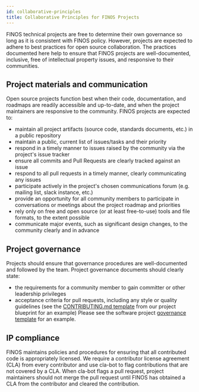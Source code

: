 ```yaml
---
id: collaborative-principles
title: Collaborative Principles for FINOS Projects
---
```


FINOS technical projects are free to determine their own governance so long as it is consistent with FINOS policy. However, projects are expected to adhere to best practices for open source collaboration. The practices documented here help to ensure that FINOS projects are well-documented, inclusive, free of intellectual property issues, and responsive to their communities.

## Project materials and communication

Open source projects function best when their code, documentation, and roadmaps are readily accessible and up-to-date, and when the project maintainers are responsive to the community. FINOS projects are expected to:
* maintain all project artifacts (source code, standards documents, etc.) in a public repository
* maintain a public, current list of issues/tasks and their priority
* respond in a timely manner to issues raised by the community via the project's issue tracker
* ensure all commits and Pull Requests are clearly tracked against an issue
* respond to all pull requests in a timely manner, clearly communicating any issues
* participate actively in the project's chosen communications forum (e.g. mailing list, slack instance, etc.)
* provide an opportunity for all community members to participate in conversations or meetings about the project roadmap and priorities
* rely only on free and open source (or at least free-to-use) tools and file formats, to the extent possible
* communicate major events, such as significant design changes, to the community clearly and in advance

## Project governance

Projects should ensure that governance procedures are well-documented and followed by the team. Project governance documents should clearly state:
* the requirements for a community member to gain committer or other leadership privileges
* acceptance criteria for pull requests, including any style or quality guidelines (see the [CONTRIBUTING.md template](https://github.com/finos/project-blueprint/blob/master/.github/CONTRIBUTING.md) from our project blueprint for an example)
Please see the software project [governance template](https://github.com/finos/software-project-blueprint/blob/main/CONTRIBUTING.md) for an example.

## IP compliance

FINOS maintains policies and procedures for ensuring that all contributed code is appropriately licensed. We require a contributor license agreement (CLA) from every contributor and use cla-bot to flag contributions that are not covered by a CLA. When cla-bot flags a pull request, project maintainers should not merge the pull request until FINOS has obtained a CLA from the contributor and cleared the contribution.
